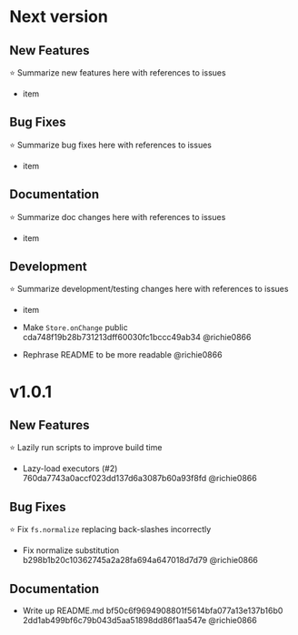 # Next version

## New Features

⭐ Summarize new features here with references to issues

  - item

## Bug Fixes

⭐ Summarize bug fixes here with references to issues

  - item

## Documentation

⭐ Summarize doc changes here with references to issues

  - item

## Development

⭐ Summarize development/testing changes here with references to issues

  - item

  - Make `Store.onChange` public cda748f19b28b731213dff60030fc1bccc49ab34 @richie0866
  - Rephrase README to be more readable @richie0866

# v1.0.1

## New Features

⭐ Lazily run scripts to improve build time

  - Lazy-load executors (#2) 760da7743a0accf023dd137d6a3087b60a93f8fd @richie0866

## Bug Fixes

⭐ Fix `fs.normalize` replacing back-slashes incorrectly

  - Fix normalize substitution b298b1b20c10362745a2a28fa694a647018d7d79 @richie0866 

## Documentation

  - Write up README.md bf50c6f9694908801f5614bfa077a13e137b16b0 2dd1ab499bf6c79b043d5aa51898dd86f1aa547e @richie0866 
